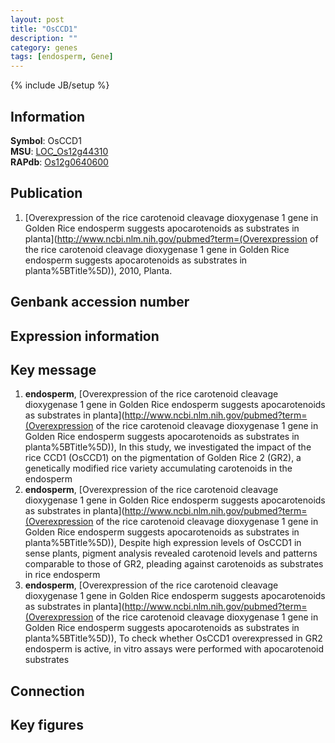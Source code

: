 ```yaml
---
layout: post
title: "OsCCD1"
description: ""
category: genes
tags: [endosperm, Gene]
---
```

{% include JB/setup %}

## Information
__Symbol__: OsCCD1  
__MSU__: [LOC_Os12g44310](http://rice.plantbiology.msu.edu/cgi-bin/ORF_infopage.cgi?orf=LOC_Os12g44310)  
__RAPdb__: [Os12g0640600](http://rapdb.dna.affrc.go.jp/viewer/gbrowse_details/irgsp1?name=Os12g0640600)  

## Publication
1. [Overexpression of the rice carotenoid cleavage dioxygenase 1 gene in Golden Rice endosperm suggests apocarotenoids as substrates in planta](http://www.ncbi.nlm.nih.gov/pubmed?term=(Overexpression of the rice carotenoid cleavage dioxygenase 1 gene in Golden Rice endosperm suggests apocarotenoids as substrates in planta%5BTitle%5D)), 2010, Planta.

## Genbank accession number

## Expression information

## Key message
1. __endosperm__, [Overexpression of the rice carotenoid cleavage dioxygenase 1 gene in Golden Rice endosperm suggests apocarotenoids as substrates in planta](http://www.ncbi.nlm.nih.gov/pubmed?term=(Overexpression of the rice carotenoid cleavage dioxygenase 1 gene in Golden Rice endosperm suggests apocarotenoids as substrates in planta%5BTitle%5D)),  In this study, we investigated the impact of the rice CCD1 (OsCCD1) on the pigmentation of Golden Rice 2 (GR2), a genetically modified rice variety accumulating carotenoids in the endosperm
2. __endosperm__, [Overexpression of the rice carotenoid cleavage dioxygenase 1 gene in Golden Rice endosperm suggests apocarotenoids as substrates in planta](http://www.ncbi.nlm.nih.gov/pubmed?term=(Overexpression of the rice carotenoid cleavage dioxygenase 1 gene in Golden Rice endosperm suggests apocarotenoids as substrates in planta%5BTitle%5D)),  Despite high expression levels of OsCCD1 in sense plants, pigment analysis revealed carotenoid levels and patterns comparable to those of GR2, pleading against carotenoids as substrates in rice endosperm
3. __endosperm__, [Overexpression of the rice carotenoid cleavage dioxygenase 1 gene in Golden Rice endosperm suggests apocarotenoids as substrates in planta](http://www.ncbi.nlm.nih.gov/pubmed?term=(Overexpression of the rice carotenoid cleavage dioxygenase 1 gene in Golden Rice endosperm suggests apocarotenoids as substrates in planta%5BTitle%5D)),  To check whether OsCCD1 overexpressed in GR2 endosperm is active, in vitro assays were performed with apocarotenoid substrates

## Connection

## Key figures


